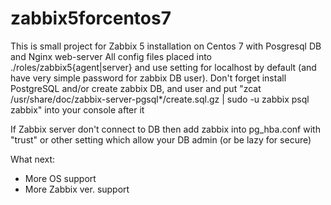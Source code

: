 # zabbix5forcentos7
This is small project for Zabbix 5 installation on Centos 7 with Posgresql DB and Nginx web-server
All config files placed into ./roles/zabbix5{agent|server} and use setting for localhost by default (and have very simple password for zabbix DB user).
Don't forget install PostgreSQL and/or create zabbix DB, and user
and put 
"zcat /usr/share/doc/zabbix-server-pgsql*/create.sql.gz | sudo -u zabbix psql zabbix" 
into your console after it

If Zabbix server don't connect to DB then add zabbix into pg_hba.conf with "trust" or other setting which allow your DB admin (or be lazy for secure)

What next:
- More OS support
- More Zabbix ver. support
